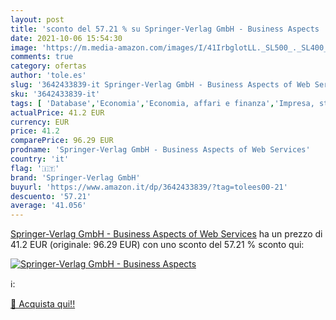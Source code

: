 ```yaml
---
layout: post
title: 'sconto del 57.21 % su Springer-Verlag GmbH - Business Aspects   '
date: 2021-10-06 15:54:30
image: 'https://m.media-amazon.com/images/I/41IrbglotLL._SL500_._SL400_.jpg'
comments: true
category: ofertas
author: 'tole.es'
slug: '3642433839-it Springer-Verlag GmbH - Business Aspects of Web Services'
sku: '3642433839-it'
tags: [ 'Database','Economia','Economia, affari e finanza','Impresa, strategia e gestione','Industria dei media, dellinformazione e della comunicazione','Industria e studi industriali','Industria informatica','Informatica, Web e Digital Media','Internet','Libri','Matematica','Microeconomia','Programmazione','Scienza dei calcolatori','Scienze, tecnologia e medicina','Software per lufficio','springer-verlag gmbh', ]
actualPrice: 41.2 EUR
currency: EUR
price: 41.2
comparePrice: 96.29 EUR
prodname: 'Springer-Verlag GmbH - Business Aspects of Web Services'
country: 'it'
flag: '🇮🇹'
brand: 'Springer-Verlag GmbH'
buyurl: 'https://www.amazon.it/dp/3642433839/?tag=tolees00-21'
descuento: '57.21'
average: '41.056'
---
```


[Springer-Verlag GmbH - Business Aspects of Web Services](https://www.amazon.it/dp/3642433839/?tag=tolees00-21) ha un prezzo di 41.2 EUR (originale: 96.29 EUR) con uno sconto del 57.21 % sconto qui:

[![Springer-Verlag GmbH - Business Aspects ](https://m.media-amazon.com/images/I/41IrbglotLL._SL500_._SL400_.jpg)](https://www.amazon.it/dp/3642433839/?tag=tolees00-21)

ℹ️:


[🛒 Acquista qui!!](https://www.amazon.it/dp/3642433839/?tag=tolees00-21)
